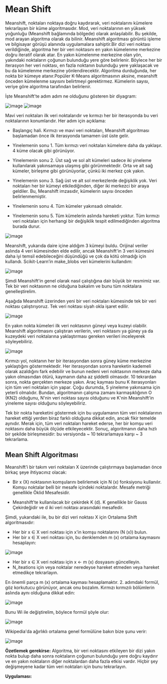 # Mean Shift 
Meanshift, noktaları noktaya doğru kaydırarak, veri noktalarını kümelere tekrarlayan bir küme algoritmasıdır. Mod, veri noktalarının en yüksek yoğunluğu (Meanshift bağlamında bölgede) olarak anlaşılabilir. Bu şekilde, mod arayan algoritma olarak da bilinir. Meanshift algoritması görüntü işleme ve bilgisayar görüşü alanında uygulamalara sahiptir.Bir dizi veri noktası  verildiğinde, algoritma her bir veri noktasını en yakın kümelenme merkezine doğru iteratif olarak atar. En yakın kümelenme merkezine olan yön, yakındaki noktaların çoğunun bulunduğu yere göre belirlenir. Böylece her bir iterasyon her veri noktası, en fazla noktanın bulunduğu yere yaklaşacak ve bu da kümelenme merkezine yönlendirecektir. Algoritma durduğunda, her nokta bir kümeye atanır.Popüler K-Means algoritmasının aksine, meanshift önceden kümelenme sayısını belirtmeyi gerektirmez. Kümelerin sayısı, veriye göre algoritma tarafından belirlenir.

İşte Meanshift'te adım adım ne olduğunu gösteren bir diyagram:

![image](https://user-images.githubusercontent.com/59111328/136805469-4adbdc34-cc56-418c-b007-3971bb574c0a.png)
![image](https://user-images.githubusercontent.com/59111328/136805489-f1aad315-dd5f-43b0-8ca7-b12bcc134f40.png)

Mavi veri noktaları ilk veri noktalarıdır ve kırmızı her bir iterasyonda bu veri noktalarının konumlarıdır. Her adım için açıklama:

- Başlangıç hali. Kırmızı ve mavi veri noktaları, Meanshift algoritması başlamadan önce ilk iterasyonda tamamen üst üste gelir.

- Yinelemenin sonu 1. Tüm kırmızı veri noktaları kümelere daha da yaklaşır. 4 küme olacak gibi görünüyor.

- Yinelemenin sonu 2. Üst sağ ve sol alt kümeleri sadece iki yineleme kullanılarak yakınsamaya ulaşmış gibi görünmektedir. Orta ve alt sağ kümeler, birleşme gibi görünüyorlar, çünkü iki merkez çok yakın.

- Yinelemenin sonu 3. Sağ üst ve alt sol merkezlerde değişiklik yok. Veri noktaları her bir kümeyi etkilediğinden, diğer iki merkezci bir araya geldiler. Bu, Meanshift imzasıdır, kümelerin sayısı önceden belirlenmemiştir.

- Yinelemenin sonu 4. Tüm kümeler yakınsadı olmalıdır.

- Yinelemenin sonu 5. Tüm kümelerin aslında hareketi yoktur. Tüm kırmızı veri noktaları için herhangi bir değişiklik tespit edilmediğinden algoritma burada durur.

![image](https://user-images.githubusercontent.com/59111328/136805534-60ec0ac2-be59-42e4-b7d4-7caf74d0aff3.png)

Meanshift, yukarıda daire içine aldığım 3 kümeyi buldu. Orijinal veriler aslında 4 veri kümesinden elde edilir, ancak Meanshift'in 3 veri kümesini daha iyi temsil edebileceğini düşündüğü ve çok da kötü olmadığı için kullandı. Scikit-Learn’in make_blobs veri kümelerini kullandım:

![image](https://user-images.githubusercontent.com/59111328/136805585-64e26005-626a-4a19-89a7-1f3ce0eda1ed.png)

Şimdi Meanshift'in genel olarak nasıl çalıştığına dair büyük bir resmimiz var. Tek bir veri noktasının ne olduğuna bakalım ve bunu tüm noktalara genelleştirelim.

Aşağıda Meanshift üzerinden yeni bir veri noktaları kümesinde tek bir veri noktası çalıştırıyoruz. Tek veri noktası siyah okla işaret edilir.

![image](https://user-images.githubusercontent.com/59111328/136805642-7639195a-b01a-49fe-ab57-70847e633c6a.png)

En yakın nokta kümeleri ilk veri noktasının güneyi veya kuzeyi olabilir. Meanshift algoritmasını çalıştıran verilerin, veri noktasını ya güney ya da kuzeydeki veri noktalarına yaklaştırması gereken verileri inceleyerek söyleyebiliriz.

![image](https://user-images.githubusercontent.com/59111328/136805686-26da815d-ce5e-46f0-a310-26c83f3fb674.png)

Kırmızı yol, noktanın her bir iterasyondan sonra güney küme merkezine yaklaştığını göstermektedir. Her iterasyondan sonra hareketin kademeli olarak azaldığını fark edebilir ve bunun nedeni veri noktasının merkeze daha yakın olmasından ötürü, kaymanın daha az şiddetli olmasıdır. 10 tekrardan sonra, nokta gerçekten merkeze yakın. Araç kayması bunu K iterasyonları için tüm veri noktaları için yapar. Çoğu durumda, 5 yineleme yakınsama için yeterli olmalıdır. Bundan, algoritmanın çalışma zamanı karmaşıklığının O (KN2) olduğunu, N'nin veri noktası sayısı olduğunu ve K'nin Meanshift'in yineleme sayısı olduğunu söyleyebiliriz.

Tek bir nokta hareketini göstermek için bu uygulamanın tüm veri noktalarının hareket ettiği yerden biraz farklı olduğuna dikkat edin, ancak fikir temelde aynıdır. Merak için, tüm veri noktaları hareket ederse, her bir komşu veri noktasını daha büyük ölçüde etkileyecektir. Sonuç, algoritmanın daha hızlı bir şekilde birleşmesidir: bu versiyonda ~ 10 tekrarlamaya karşı ~ 3 tekrarlama.

## Mean Shift Algoritması

Meanshift'i bir takım veri noktaları X üzerinde çalıştırmaya başlamadan önce birkaç şeye ihtiyacınız olacak:

- Bir x (X) noktasının komşularını belirlemek için N (x) fonksiyonu kullanılır. Komşu noktalar belli bir mesafe içindeki noktalardır. Mesafe metriği genellikle Öklid Mesafesidir.

- Meanshift'te kullanılacak bir çekirdek K (d). K genellikle bir Gauss Çekirdeğidir ve d iki veri noktası arasındaki mesafedir.

Şimdi, yukarıdaki ile, bu bir dizi veri noktası X için Ortalama Shift algoritmasıdır:

-	Her bir x ∈ X veri noktası için x'in komşu noktalarını (N (x)) bulun.
-	Her bir x ∈ X veri noktası için, bu denklemden m (x) ortalama kaymasını hesaplayın:

![image](https://user-images.githubusercontent.com/59111328/136805781-61eaaf70-37ae-4944-8560-f573dc2ddb89.png)

-  Her bir x ∈ X veri noktası için x ← m (x) dosyasını güncelleyin.
- N_iteations için veya noktalar neredeyse hareket etmeden veya hareket etmedikçe tekrarlayın.
      
En önemli parça m (x) ortalama kayması hesaplamaktır. 2. adımdaki formül, göz korkutucu görünüyor, ancak onu bozalım. Kırmızı kırmızılı bölümlerin aslında aynı olduğuna dikkat edin:

![image](https://user-images.githubusercontent.com/59111328/136805807-53cc862c-38d8-411a-8ac4-fa06e0b1d44f.png)

Bunu Wi ile değiştirelim, böylece formül şöyle olur:

![image](https://user-images.githubusercontent.com/59111328/136805880-4fc0377a-2b0f-4892-b272-410b38b4e22b.png)

Wikipedia'da ağırlıklı ortalama genel formülüne bakın bize şunu verir:

![image](https://user-images.githubusercontent.com/59111328/136805843-02c0f742-5ed5-4ceb-8edc-dd55df5e790d.png)

**Özetlemek gerekirse:** Algoritma, bir veri noktasını etkileyen bir dizi yakın nokta bulup daha sonra noktaların çoğunun bulunduğu yere doğru kaydırır ve en yakın noktaların diğer noktalardan daha fazla etkisi vardır. Hiçbir şey değişmeyene kadar tüm veri noktaları için bunu tekrarlayın.

**Uygulaması:**

